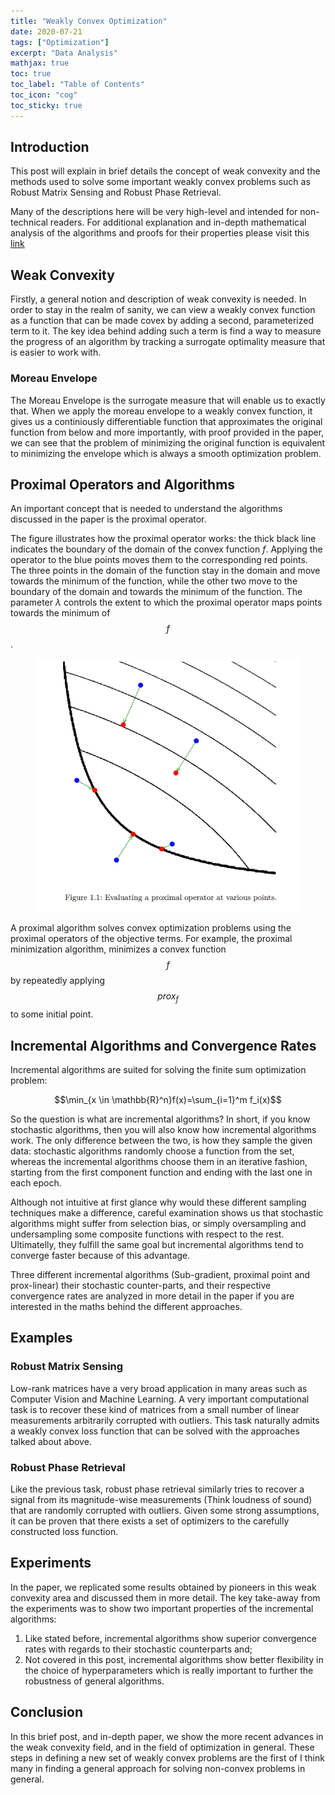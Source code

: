 ```yaml
---
title: "Weakly Convex Optimization"
date: 2020-07-21
tags: ["Optimization"]
excerpt: "Data Analysis"
mathjax: true
toc: true
toc_label: "Table of Contents"
toc_icon: "cog"
toc_sticky: true
---
```


## Introduction
This post will explain in brief details the concept of weak convexity and the methods used to solve some important weakly convex problems such as Robust Matrix Sensing and Robust Phase Retrieval.

Many of the descriptions here will be very high-level and intended for non-technical readers. For additional explanation and in-depth mathematical analysis of the algorithms and proofs for their properties please visit this [link](https://github.com/krzhalovski/Weakly-Convex-Optimization/blob/main/Weak_Convexity.pdf)

## Weak Convexity
Firstly, a general notion and description of weak convexity is needed. In order to stay in the realm of sanity, we can view a weakly convex function as a function that can be made covex by adding a second, parameterized term to it. The key idea behind adding such a term is find a way to measure the progress of an algorithm by tracking a surrogate optimality measure that is easier to work with.

### Moreau Envelope
The Moreau Envelope is the surrogate measure that will enable us to exactly that. When we apply the moreau envelope to a weakly convex function, it gives us a continiously differentiable function that approximates the original function from below and more importantly, with proof provided in the paper, we can see that the problem of minimizing the original function is equivalent to minimizing the envelope which is always a smooth optimization problem. 

## Proximal Operators and Algorithms
An important concept that is needed to understand the algorithms discussed in the paper is the proximal operator.

The figure illustrates how the proximal operator works: the thick black line indicates the boundary of the domain of the convex function $f$. Applying the operator to the blue points moves them to the corresponding red points. The three points in the domain of the function stay in the domain and move towards the minimum of the function, while the other two move to the boundary of the domain and towards the minimum of the function. The parameter $\lambda$ controls the extent to which the proximal operator maps points towards the minimum of $$f$$.

<figure class="centerImage">
    <a href="/images/Weak_Convexity/Proximal.PNG"><img src="/images/Weak_Convexity/Proximal.PNG"></a>
</figure>

A proximal algorithm solves convex optimization problems using the proximal operators of the objective terms. For example, the proximal minimization algorithm, minimizes a convex function $$f$$ by repeatedly applying $$prox_f$$
to some initial point.

## Incremental Algorithms and Convergence Rates
Incremental algorithms are suited for solving the finite sum optimization problem:

$$\min_{x \in \mathbb{R}^n}f(x)=\sum_{i=1}^m f_i(x)$$

So the question is what are incremental algorithms? In short, if you know stochastic algorithms, then you will also know how incremental algorithms work. The only difference between the two, is how they sample the given data: stochastic algorithms randomly choose a function from the set, whereas the incremental algorithms choose them in an iterative fashion, starting from the first component function and ending with the last one in each epoch.

Although not intuitive at first glance why would these different sampling techniques make a difference, careful examination shows us that stochastic algorithms might suffer from selection bias, or simply oversampling and undersampling some composite functions with respect to the rest. Ultimatelly, they fulfill the same goal but incremental algorithms tend to converge faster because of this advantage.

Three different incremental algorithms (Sub-gradient, proximal point and prox-linear) their stochastic counter-parts, and their respective convergence rates are analyzed in more detail in the paper if you are interested in the maths behind the different approaches.

## Examples
### Robust Matrix Sensing
Low-rank matrices have a very broad application in many areas such as Computer Vision and Machine Learning. A very important computational task is to recover these kind of matrices from a small number of linear measurements arbitrarily corrupted with outliers. This task naturally admits a weakly convex loss function that can be solved with the approaches talked about above.

### Robust Phase Retrieval
Like the previous task, robust phase retrieval similarly tries to recover a signal from its magnitude-wise measurements (Think loudness of sound) that are randomly corrupted with outliers. Given some strong assumptions, it can be proven that there exists a set of optimizers to the carefully constructed loss function.

## Experiments
In the paper, we replicated some results obtained by pioneers in this weak convexity area and discussed them in more detail. The key take-away from the experiments was to show two important properties of the incremental algorithms:

1. Like stated before, incremental algorithms show superior convergence rates with regards to their stochastic counterparts and;
2. Not covered in this post, incremental algorithms show better flexibility in the choice of hyperparameters which is really important to further the robustness of general algorithms.

## Conclusion
In this brief post, and in-depth paper, we show the more recent advances in the weak convexity field, and in the field of optimization in general. These steps in defining a new set of weakly convex problems are the first of I think many in finding a general approach for solving non-convex problems in general.
